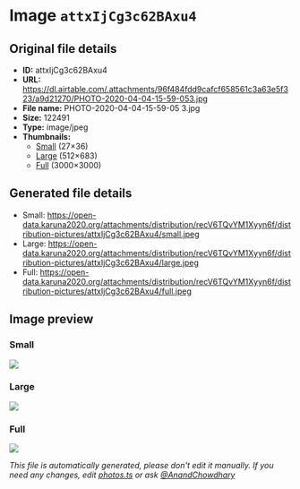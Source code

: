 # Image `attxIjCg3c62BAxu4`

## Original file details

- **ID:** attxIjCg3c62BAxu4
- **URL:** https://dl.airtable.com/.attachments/96f484fdd9cafcf658561c3a63e5f323/a9d21270/PHOTO-2020-04-04-15-59-053.jpg
- **File name:** PHOTO-2020-04-04-15-59-05 3.jpg
- **Size:** 122491
- **Type:** image/jpeg
- **Thumbnails:**
  - [Small](https://dl.airtable.com/.attachmentThumbnails/d805ee17550bb02e002070f3e2985b8a/81478ec4) (27×36)
  - [Large](https://dl.airtable.com/.attachmentThumbnails/1435e7cc805a76798c01cfebdfab7848/2943294a) (512×683)
  - [Full](https://dl.airtable.com/.attachmentThumbnails/c7489a663962a2b8e0375a759732912a/52859e76) (3000×3000)

## Generated file details

- Small: https://open-data.karuna2020.org/attachments/distribution/recV6TQvYM1Xyyn6f/distribution-pictures/attxIjCg3c62BAxu4/small.jpeg
- Large: https://open-data.karuna2020.org/attachments/distribution/recV6TQvYM1Xyyn6f/distribution-pictures/attxIjCg3c62BAxu4/large.jpeg
- Full: https://open-data.karuna2020.org/attachments/distribution/recV6TQvYM1Xyyn6f/distribution-pictures/attxIjCg3c62BAxu4/full.jpeg

## Image preview

### Small

![](https://open-data.karuna2020.org/attachments/distribution/recV6TQvYM1Xyyn6f/distribution-pictures/attxIjCg3c62BAxu4/small.jpeg)

### Large

![](https://open-data.karuna2020.org/attachments/distribution/recV6TQvYM1Xyyn6f/distribution-pictures/attxIjCg3c62BAxu4/large.jpeg)

### Full

![](https://open-data.karuna2020.org/attachments/distribution/recV6TQvYM1Xyyn6f/distribution-pictures/attxIjCg3c62BAxu4/full.jpeg)

_This file is automatically generated, please don't edit it manually. If you need any changes, edit [photos.ts](/photos.ts) or ask [@AnandChowdhary](https://github.com/AnandChowdhary)_
